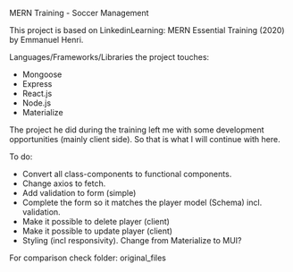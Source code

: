 MERN Training - Soccer Management

This project is based on LinkedinLearning: MERN Essential Training (2020) by Emmanuel Henri. 

Languages/Frameworks/Libraries the project touches:
* Mongoose
* Express
* React.js
* Node.js
* Materialize

The project he did during the training left me with some development opportunities (mainly client side). So that is what I will continue with here. 

To do: 

* Convert all class-components to functional components.
* Change axios to fetch.
* Add validation to form (simple)
* Complete the form so it matches the player model (Schema) incl. validation.
* Make it possible to delete player (client)
* Make it possible to update player (client)
* Styling (incl responsivity). Change from Materialize to MUI?


For comparison check folder: original_files